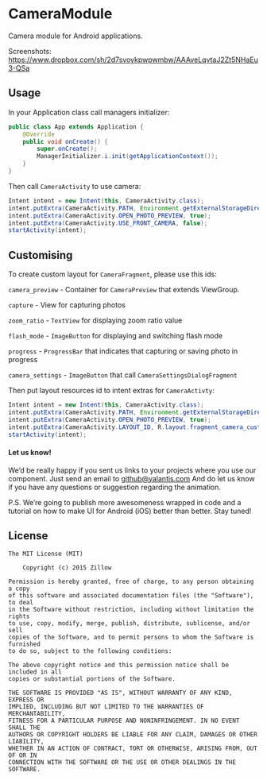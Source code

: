 CameraModule
============
Camera module for Android applications.

Screenshots:
https://www.dropbox.com/sh/2d7svoykpwpwmbw/AAAveLqvtaJ2Zt5NHaEu3-QSa

Usage
--------
In your Application class call managers initializer:

```java
public class App extends Application {
    @Override
    public void onCreate() {
        super.onCreate();
        ManagerInitializer.i.init(getApplicationContext());
    }
}
```

Then call `CameraActivity` to use camera:

```java
Intent intent = new Intent(this, CameraActivity.class);
intent.putExtra(CameraActivity.PATH, Environment.getExternalStorageDirectory().getPath());
intent.putExtra(CameraActivity.OPEN_PHOTO_PREVIEW, true);
intent.putExtra(CameraActivity.USE_FRONT_CAMERA, false);
startActivity(intent);
```

Customising
--------
To create custom layout for `CameraFragment`, please use this ids:

`camera_preview` - Container for `CameraPreview` that extends ViewGroup.

`capture` - View for capturing photos

`zoom_ratio` - `TextView` for displaying zoom ratio value

`flash_mode` - `ImageButton` for displaying and switching flash mode

`progress` - `ProgressBar` that indicates that capturing or saving photo in progress

`camera_settings` - `ImageButton` that call `CameraSettingsDialogFragment`

Then put layout resources id to intent extras for `CameraActivty`:
```java
Intent intent = new Intent(this, CameraActivity.class);
intent.putExtra(CameraActivity.PATH, Environment.getExternalStorageDirectory().getPath());
intent.putExtra(CameraActivity.OPEN_PHOTO_PREVIEW, true);
intent.putExtra(CameraActivity.LAYOUT_ID, R.layout.fragment_camera_custom);
startActivity(intent);
```

#### Let us know!

We’d be really happy if you sent us links to your projects where you use our component. Just send an email to github@yalantis.com And do let us know if you have any questions or suggestion regarding the animation. 

P.S. We’re going to publish more awesomeness wrapped in code and a tutorial on how to make UI for Android (iOS) better than better. Stay tuned!

License
--------

	The MIT License (MIT)
	
		Copyright (c) 2015 Zillow
	
	Permission is hereby granted, free of charge, to any person obtaining a copy
	of this software and associated documentation files (the "Software"), to deal
	in the Software without restriction, including without limitation the rights
	to use, copy, modify, merge, publish, distribute, sublicense, and/or sell
	copies of the Software, and to permit persons to whom the Software is furnished
	to do so, subject to the following conditions:
	
	The above copyright notice and this permission notice shall be included in all
	copies or substantial portions of the Software.
	
	THE SOFTWARE IS PROVIDED "AS IS", WITHOUT WARRANTY OF ANY KIND, EXPRESS OR
	IMPLIED, INCLUDING BUT NOT LIMITED TO THE WARRANTIES OF MERCHANTABILITY,
	FITNESS FOR A PARTICULAR PURPOSE AND NONINFRINGEMENT. IN NO EVENT SHALL THE
	AUTHORS OR COPYRIGHT HOLDERS BE LIABLE FOR ANY CLAIM, DAMAGES OR OTHER LIABILITY,
	WHETHER IN AN ACTION OF CONTRACT, TORT OR OTHERWISE, ARISING FROM, OUT OF OR IN
	CONNECTION WITH THE SOFTWARE OR THE USE OR OTHER DEALINGS IN THE SOFTWARE.
